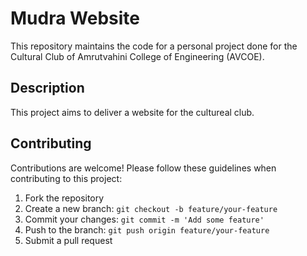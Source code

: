 # Mudra Website

This repository maintains the code for a personal project done for the Cultural Club of Amrutvahini College of Engineering (AVCOE).

## Description

This project aims to deliver a website for the cultureal club.

## Contributing

Contributions are welcome! Please follow these guidelines when contributing to this project:

1. Fork the repository
2. Create a new branch: `git checkout -b feature/your-feature`
3. Commit your changes: `git commit -m 'Add some feature'`
4. Push to the branch: `git push origin feature/your-feature`
5. Submit a pull request